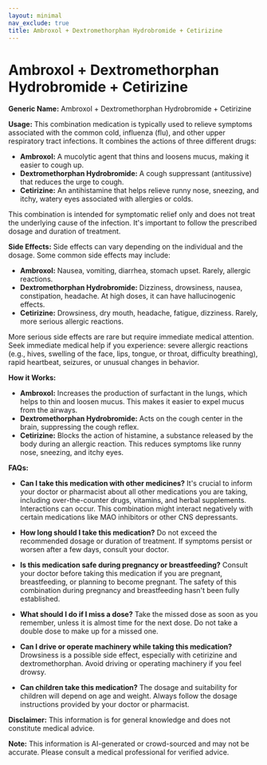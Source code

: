 ```yaml
---
layout: minimal
nav_exclude: true
title: Ambroxol + Dextromethorphan Hydrobromide + Cetirizine
---
```


# Ambroxol + Dextromethorphan Hydrobromide + Cetirizine

**Generic Name:** Ambroxol + Dextromethorphan Hydrobromide + Cetirizine

**Usage:** This combination medication is typically used to relieve symptoms associated with the common cold, influenza (flu), and other upper respiratory tract infections.  It combines the actions of three different drugs:

* **Ambroxol:** A mucolytic agent that thins and loosens mucus, making it easier to cough up.
* **Dextromethorphan Hydrobromide:** A cough suppressant (antitussive) that reduces the urge to cough.
* **Cetirizine:** An antihistamine that helps relieve runny nose, sneezing, and itchy, watery eyes associated with allergies or colds.

This combination is intended for symptomatic relief only and does not treat the underlying cause of the infection. It's important to follow the prescribed dosage and duration of treatment.


**Side Effects:**  Side effects can vary depending on the individual and the dosage. Some common side effects may include:

* **Ambroxol:** Nausea, vomiting, diarrhea, stomach upset. Rarely, allergic reactions.
* **Dextromethorphan Hydrobromide:** Dizziness, drowsiness, nausea, constipation, headache.  At high doses, it can have hallucinogenic effects.
* **Cetirizine:** Drowsiness, dry mouth, headache, fatigue, dizziness.  Rarely, more serious allergic reactions.

More serious side effects are rare but require immediate medical attention.  Seek immediate medical help if you experience:  severe allergic reactions (e.g., hives, swelling of the face, lips, tongue, or throat, difficulty breathing), rapid heartbeat, seizures, or unusual changes in behavior.


**How it Works:**

* **Ambroxol:** Increases the production of surfactant in the lungs, which helps to thin and loosen mucus. This makes it easier to expel mucus from the airways.
* **Dextromethorphan Hydrobromide:** Acts on the cough center in the brain, suppressing the cough reflex.
* **Cetirizine:** Blocks the action of histamine, a substance released by the body during an allergic reaction.  This reduces symptoms like runny nose, sneezing, and itchy eyes.


**FAQs:**

* **Can I take this medication with other medicines?**  It's crucial to inform your doctor or pharmacist about all other medications you are taking, including over-the-counter drugs, vitamins, and herbal supplements.  Interactions can occur.  This combination might interact negatively with certain medications like MAO inhibitors or other CNS depressants.

* **How long should I take this medication?**  Do not exceed the recommended dosage or duration of treatment.  If symptoms persist or worsen after a few days, consult your doctor.

* **Is this medication safe during pregnancy or breastfeeding?**  Consult your doctor before taking this medication if you are pregnant, breastfeeding, or planning to become pregnant.  The safety of this combination during pregnancy and breastfeeding hasn't been fully established.

* **What should I do if I miss a dose?** Take the missed dose as soon as you remember, unless it is almost time for the next dose. Do not take a double dose to make up for a missed one.

* **Can I drive or operate machinery while taking this medication?** Drowsiness is a possible side effect, especially with cetirizine and dextromethorphan. Avoid driving or operating machinery if you feel drowsy.

* **Can children take this medication?**  The dosage and suitability for children will depend on age and weight.  Always follow the dosage instructions provided by your doctor or pharmacist.


**Disclaimer:** This information is for general knowledge and does not constitute medical advice.

**Note:** This information is AI-generated or crowd-sourced and may not be accurate. Please consult a medical professional for verified advice.